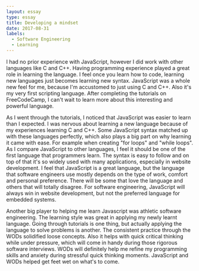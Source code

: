 ```yaml
---
layout: essay
type: essay
title: Developing a mindset
date: 2017-08-31
labels:
  - Software Engineering
  - Learning
---
```


I had no prior experience with JavaScript, however I did work with other languages like C and C++. Having programming experience played a great role in learning the language. I feel once you learn how to code, learning new languages just becomes learning new syntax. JavaScript was a whole new feel for me, because I'm accustomed to just using C and C++. Also it's my very first scripting language. After completing the tutorials on FreeCodeCamp, I can't wait to learn more about this interesting and powerful language.

As I went through the tutorials, I noticed that JavaScript was easier to learn than I expected. I was nervous about learning a new language because of my experiences learning C and C++. Some JavaScript syntax matched up with these languages perfectly, which also plays a big part on why learning it came with ease. For example when creating "for loops" and "while loops". As I compare JavaScript to other languages, I feel it should be one of the first language that programmers learn. The syntax is easy to follow and on top of that it's so widely used with many applications, especially in website development. I feel that JavaScript is a great language, but the language that software engineers use mostly depends on the type of work, comfort and personal preference. There will be some that love the language and others that will totally disagree. For software engineering, JavaScript will always win in website development, but not the preferred language for embedded systems.

Another big player to helping me learn Javascript was athletic software engineering. The learning style was great in applying my newly learnt language. Going through tutorials is one thing, but actually applying the language to solve problems is another. The consistent practice through the WODs solidified loose concepts. Also it helps with quick critical thinking while under pressure, which will come in handy during those rigorous software interviews. WODs will definitely help me refine my programming skills and anxiety during stressful quick thinking moments. JavaScript and WODs helped get feet wet on what's to come.

